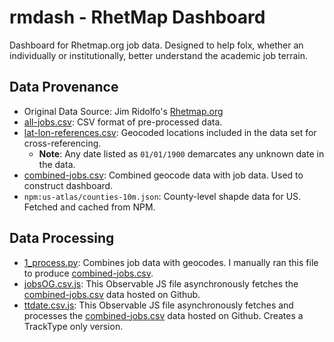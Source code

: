 # rmdash - RhetMap Dashboard

Dashboard for Rhetmap.org job data. Designed to help folx, whether an individually or institutionally, better understand the academic job terrain.

## Data Provenance

- Original Data Source: Jim Ridolfo's <a href="http://rhetmap.org" target="_blank" rel="noreferrer noopenner">Rhetmap.org</a>
- [all-jobs.csv](src/data/all-jobs.csv): CSV format of pre-processed data.
- [lat-lon-references.csv](src/data/lat-lon-references.csv): Geocoded locations included in the data set for cross-referencing.
  - **Note**: Any date listed as `01/01/1900` demarcates any unknown date in the data.
- [combined-jobs.csv](src/data/combined-jobs.csv): Combined geocode data with job data. Used to construct dashboard.
- `npm:us-atlas/counties-10m.json`: County-level shapde data for US. Fetched and cached from NPM.

## Data Processing

- [1_process.py](src/data/1_process.py): Combines job data with geocodes. I manually ran this file to produce [combined-jobs.csv](src/data/combined-jobs.csv).
- [jobsOG.csv.js](src/data/jobsOG.csv.js): This Observable JS file asynchronously fetches the [combined-jobs.csv]([src/data/combined-jobs.csv](https://raw.githubusercontent.com/lingeringcode/clndgrn-portfolio/refs/heads/master/static/assets/data/combined-jobs.csv)) data hosted on Github.
- [ttdate.csv.js](src/data/ttdate.csv.js): This Observable JS file asynchronously fetches and processes the [combined-jobs.csv]([src/data/combined-jobs.csv](https://raw.githubusercontent.com/lingeringcode/clndgrn-portfolio/refs/heads/master/static/assets/data/combined-jobs.csv)) data hosted on Github. Creates a TrackType only version.

